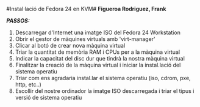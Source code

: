 #Instal·lació de Fedora 24 en KVM#
__Figueroa Rodriguez, Frank__  

___PASSOS:___  
1. Descarregar d'Internet una imatge ISO del Fedora 24 Workstation  
2. Obrir el gestor de màquines virtuals amb 'virt-manager'  
3. Clicar al botó de crear nova màquina virtual  
4. Triar la quantitat de memòria RAM i CPUs per a la màquina virtual  
5. Indicar la capacitat del disc dur que tindrà la nostra màquina virtual  
6. Finalitzar la creació de la màquina virtual i iniciar la instal.lació del sistema operatiu  
7. Triar com ens agradaria instal.lar el sistema operatiu (iso, cdrom, pxe, http, etc..)  
8. Escollir del nostre ordinador la imatge ISO descarregada i triar el tipus i versió de sistema operatiu  
 
